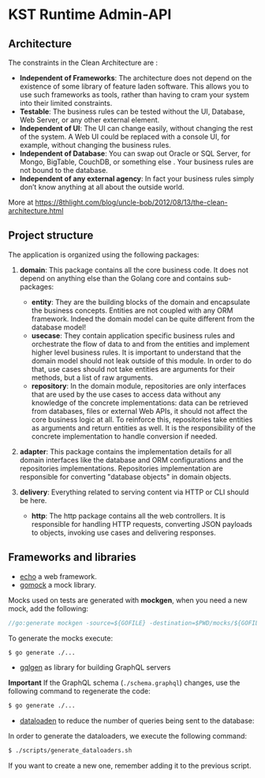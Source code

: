 # KST Runtime Admin-API

## Architecture

The constraints in the Clean Architecture are :

- **Independent of Frameworks**: The architecture does not depend on the existence of some library of feature laden
  software.
  This allows you to use such frameworks as tools, rather than having to cram your system into their limited constraints.
- **Testable**: The business rules can be tested without the UI, Database, Web Server, or any other external element.
- **Independent of UI**: The UI can change easily, without changing the rest of the system.
  A Web UI could be replaced with a console UI, for example, without changing the business rules.
- **Independent of Database**: You can swap out Oracle or SQL Server, for Mongo, BigTable, CouchDB, or something else
  . Your business rules are not bound to the database.
- **Independent of any external agency**: In fact your business rules simply don’t know anything at all about the
  outside world.

More at https://8thlight.com/blog/uncle-bob/2012/08/13/the-clean-architecture.html

## Project structure

The application is organized using the following packages:

1. **domain**: This package contains all the core business code.
   It does not depend on anything else than the Golang core and contains sub-packages:

   - **entity**: They are the building blocks of the domain and encapsulate the business concepts. Entities are not
     coupled with any ORM framework. Indeed the domain model can be quite different from the database model!
   - **usecase**: They contain application specific business rules and orchestrate the flow of data to and from the
     entities and implement higher level business rules. It is important to understand that the domain model should
     not leak outside of this module. In order to do that, use cases should not take entities are arguments for
     their methods, but a list of raw arguments.
   - **repository**: In the domain module, repositories are only interfaces that are used by the use cases to access
     data without any knowledge of the concrete implementations: data can be retrieved from databases, files or
     external Web APIs, it should not affect the core business logic at all. To reinforce this, repositories take
     entities as arguments and return entities as well. It is the responsibility of the concrete implementation to
     handle conversion if needed.

2. **adapter**: This package contains the implementation details for all domain interfaces like the database and ORM
   configurations and the repositories implementations.
   Repositories implementation are responsible for converting "database objects" in domain objects.

3. **delivery**: Everything related to serving content via HTTP or CLI should be here.
   - **http**: The http package contains all the web controllers. It is responsible for handling HTTP requests,
     converting JSON payloads to objects, invoking use cases and delivering responses.

## Frameworks and libraries

- [echo](https://echo.labstack.com/) a web framework.
- [gomock](https://github.com/golang/mock) a mock library.

Mocks used on tests are generated with **mockgen**, when you need a new mock, add the following:

```go
//go:generate mockgen -source=${GOFILE} -destination=$PWD/mocks/${GOFILE} -package=mocks
```

To generate the mocks execute:

```sh
$ go generate ./...
```

- [gqlgen](https://github.com/99designs/gqlgen) as library for building GraphQL servers

**Important** If the GraphQL schema (`./schema.graphql`) changes, use the following command to regenerate
the code:

```sh
$ go generate ./...
```

- [dataloaden](https://github.com/vektah/dataloaden) to reduce the number of queries being sent to the database:

In order to generate the dataloaders, we execute the following command:

```sh
$ ./scripts/generate_dataloaders.sh
```

If you want to create a new one, remember adding it to the previous script.
